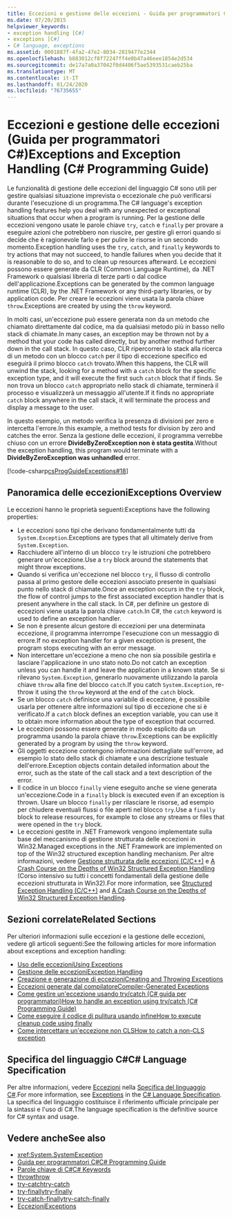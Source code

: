 ```yaml
---
title: Eccezioni e gestione delle eccezioni - Guida per programmatori C#
ms.date: 07/20/2015
helpviewer_keywords:
- exception handling [C#]
- exceptions [C#]
- C# language, exceptions
ms.assetid: 0001887f-4fa2-47e2-8034-2819477e2344
ms.openlocfilehash: b883012cf8f72247ff4e0b47a46eee1854e2d534
ms.sourcegitcommit: de17a7a0a37042f0d4406f5ae5393531caeb25ba
ms.translationtype: MT
ms.contentlocale: it-IT
ms.lasthandoff: 01/24/2020
ms.locfileid: "76735655"
---
```

# <a name="exceptions-and-exception-handling-c-programming-guide"></a><span data-ttu-id="ca163-102">Eccezioni e gestione delle eccezioni (Guida per programmatori C#)</span><span class="sxs-lookup"><span data-stu-id="ca163-102">Exceptions and Exception Handling (C# Programming Guide)</span></span>

<span data-ttu-id="ca163-103">Le funzionalità di gestione delle eccezioni del linguaggio C# sono utili per gestire qualsiasi situazione imprevista o eccezionale che può verificarsi durante l'esecuzione di un programma.</span><span class="sxs-lookup"><span data-stu-id="ca163-103">The C# language's exception handling features help you deal with any unexpected or exceptional situations that occur when a program is running.</span></span> <span data-ttu-id="ca163-104">Per la gestione delle eccezioni vengono usate le parole chiave `try`, `catch` e `finally` per provare a eseguire azioni che potrebbero non riuscire, per gestire gli errori quando si decide che è ragionevole farlo e per pulire le risorse in un secondo momento.</span><span class="sxs-lookup"><span data-stu-id="ca163-104">Exception handling uses the `try`, `catch`, and `finally` keywords to try actions that may not succeed, to handle failures when you decide that it is reasonable to do so, and to clean up resources afterward.</span></span> <span data-ttu-id="ca163-105">Le eccezioni possono essere generate da CLR (Common Language Runtime), da .NET Framework o qualsiasi libreria di terze parti o dal codice dell'applicazione.</span><span class="sxs-lookup"><span data-stu-id="ca163-105">Exceptions can be generated by the common language runtime (CLR), by the .NET Framework or any third-party libraries, or by application code.</span></span> <span data-ttu-id="ca163-106">Per creare le eccezioni viene usata la parola chiave `throw`.</span><span class="sxs-lookup"><span data-stu-id="ca163-106">Exceptions are created by using the `throw` keyword.</span></span>

<span data-ttu-id="ca163-107">In molti casi, un'eccezione può essere generata non da un metodo che chiamato direttamente dal codice, ma da qualsiasi metodo più in basso nello stack di chiamate.</span><span class="sxs-lookup"><span data-stu-id="ca163-107">In many cases, an exception may be thrown not by a method that your code has called directly, but by another method further down in the call stack.</span></span> <span data-ttu-id="ca163-108">In questo caso, CLR ripercorrerà lo stack alla ricerca di un metodo con un blocco `catch` per il tipo di eccezione specifico ed eseguirà il primo blocco `catch` trovato.</span><span class="sxs-lookup"><span data-stu-id="ca163-108">When this happens, the CLR will unwind the stack, looking for a method with a `catch` block for the specific exception type, and it will execute the first such `catch` block that if finds.</span></span> <span data-ttu-id="ca163-109">Se non trova un blocco `catch` appropriato nello stack di chiamate, terminerà il processo e visualizzerà un messaggio all'utente.</span><span class="sxs-lookup"><span data-stu-id="ca163-109">If it finds no appropriate `catch` block anywhere in the call stack, it will terminate the process and display a message to the user.</span></span>

<span data-ttu-id="ca163-110">In questo esempio, un metodo verifica la presenza di divisioni per zero e intercetta l'errore.</span><span class="sxs-lookup"><span data-stu-id="ca163-110">In this example, a method tests for division by zero and catches the error.</span></span> <span data-ttu-id="ca163-111">Senza la gestione delle eccezioni, il programma verrebbe chiuso con un errore **DivideByZeroException non è stata gestita**.</span><span class="sxs-lookup"><span data-stu-id="ca163-111">Without the exception handling, this program would terminate with a **DivideByZeroException was unhandled** error.</span></span>

[!code-csharp[csProgGuideExceptions#18](~/samples/snippets/csharp/VS_Snippets_VBCSharp/csProgGuideExceptions/CS/Exceptions.cs#18)]

## <a name="exceptions-overview"></a><span data-ttu-id="ca163-112">Panoramica delle eccezioni</span><span class="sxs-lookup"><span data-stu-id="ca163-112">Exceptions Overview</span></span>

<span data-ttu-id="ca163-113">Le eccezioni hanno le proprietà seguenti:</span><span class="sxs-lookup"><span data-stu-id="ca163-113">Exceptions have the following properties:</span></span>

- <span data-ttu-id="ca163-114">Le eccezioni sono tipi che derivano fondamentalmente tutti da `System.Exception`.</span><span class="sxs-lookup"><span data-stu-id="ca163-114">Exceptions are types that all ultimately derive from `System.Exception`.</span></span>
- <span data-ttu-id="ca163-115">Racchiudere all'interno di un blocco `try` le istruzioni che potrebbero generare un'eccezione.</span><span class="sxs-lookup"><span data-stu-id="ca163-115">Use a `try` block around the statements that might throw exceptions.</span></span>
- <span data-ttu-id="ca163-116">Quando si verifica un'eccezione nel blocco `try`, il flusso di controllo passa al primo gestore delle eccezioni associato presente in qualsiasi punto nello stack di chiamate.</span><span class="sxs-lookup"><span data-stu-id="ca163-116">Once an exception occurs in the `try` block, the flow of control jumps to the first associated exception handler that is present anywhere in the call stack.</span></span> <span data-ttu-id="ca163-117">In C#, per definire un gestore di eccezioni viene usata la parola chiave `catch`.</span><span class="sxs-lookup"><span data-stu-id="ca163-117">In C#, the `catch` keyword is used to define an exception handler.</span></span>
- <span data-ttu-id="ca163-118">Se non è presente alcun gestore di eccezioni per una determinata eccezione, il programma interrompe l'esecuzione con un messaggio di errore.</span><span class="sxs-lookup"><span data-stu-id="ca163-118">If no exception handler for a given exception is present, the program stops executing with an error message.</span></span>
- <span data-ttu-id="ca163-119">Non intercettare un'eccezione a meno che non sia possibile gestirla e lasciare l'applicazione in uno stato noto.</span><span class="sxs-lookup"><span data-stu-id="ca163-119">Do not catch an exception unless you can handle it and leave the application in a known state.</span></span> <span data-ttu-id="ca163-120">Se si rilevano `System.Exception`, generarlo nuovamente utilizzando la parola chiave `throw` alla fine del blocco `catch`.</span><span class="sxs-lookup"><span data-stu-id="ca163-120">If you catch `System.Exception`, re-throw it using the `throw` keyword at the end of the `catch` block.</span></span>
- <span data-ttu-id="ca163-121">Se un blocco `catch` definisce una variabile di eccezione, è possibile usarla per ottenere altre informazioni sul tipo di eccezione che si è verificato.</span><span class="sxs-lookup"><span data-stu-id="ca163-121">If a `catch` block defines an exception variable, you can use it to obtain more information about the type of exception that occurred.</span></span>
- <span data-ttu-id="ca163-122">Le eccezioni possono essere generate in modo esplicito da un programma usando la parola chiave `throw`.</span><span class="sxs-lookup"><span data-stu-id="ca163-122">Exceptions can be explicitly generated by a program by using the `throw` keyword.</span></span>
- <span data-ttu-id="ca163-123">Gli oggetti eccezione contengono informazioni dettagliate sull'errore, ad esempio lo stato dello stack di chiamate e una descrizione testuale dell'errore.</span><span class="sxs-lookup"><span data-stu-id="ca163-123">Exception objects contain detailed information about the error, such as the state of the call stack and a text description of the error.</span></span>
- <span data-ttu-id="ca163-124">Il codice in un blocco `finally` viene eseguito anche se viene generata un'eccezione.</span><span class="sxs-lookup"><span data-stu-id="ca163-124">Code in a `finally` block is executed even if an exception is thrown.</span></span> <span data-ttu-id="ca163-125">Usare un blocco `finally` per rilasciare le risorse, ad esempio per chiudere eventuali flussi o file aperti nel blocco `try`.</span><span class="sxs-lookup"><span data-stu-id="ca163-125">Use a `finally` block to release resources, for example to close any streams or files that were opened in the `try` block.</span></span>
- <span data-ttu-id="ca163-126">Le eccezioni gestite in .NET Framework vengono implementate sulla base del meccanismo di gestione strutturata delle eccezioni in Win32.</span><span class="sxs-lookup"><span data-stu-id="ca163-126">Managed exceptions in the .NET Framework are implemented on top of the Win32 structured exception handling mechanism.</span></span> <span data-ttu-id="ca163-127">Per altre informazioni, vedere [Gestione strutturata delle eccezioni (C/C++)](/cpp/cpp/structured-exception-handling-c-cpp) e [A Crash Course on the Depths of Win32 Structured Exception Handling](http://bytepointer.com/resources/pietrek_crash_course_depths_of_win32_seh.htm) (Corso intensivo su tutti i concetti fondamentali della gestione delle eccezioni strutturata in Win32).</span><span class="sxs-lookup"><span data-stu-id="ca163-127">For more information, see [Structured Exception Handling (C/C++)](/cpp/cpp/structured-exception-handling-c-cpp) and [A Crash Course on the Depths of Win32 Structured Exception Handling](http://bytepointer.com/resources/pietrek_crash_course_depths_of_win32_seh.htm).</span></span>

## <a name="related-sections"></a><span data-ttu-id="ca163-128">Sezioni correlate</span><span class="sxs-lookup"><span data-stu-id="ca163-128">Related Sections</span></span>

<span data-ttu-id="ca163-129">Per ulteriori informazioni sulle eccezioni e la gestione delle eccezioni, vedere gli articoli seguenti:</span><span class="sxs-lookup"><span data-stu-id="ca163-129">See the following articles for more information about exceptions and exception handling:</span></span>

- [<span data-ttu-id="ca163-130">Uso delle eccezioni</span><span class="sxs-lookup"><span data-stu-id="ca163-130">Using Exceptions</span></span>](using-exceptions.md)
- [<span data-ttu-id="ca163-131">Gestione delle eccezioni</span><span class="sxs-lookup"><span data-stu-id="ca163-131">Exception Handling</span></span>](exception-handling.md)
- [<span data-ttu-id="ca163-132">Creazione e generazione di eccezioni</span><span class="sxs-lookup"><span data-stu-id="ca163-132">Creating and Throwing Exceptions</span></span>](creating-and-throwing-exceptions.md)
- [<span data-ttu-id="ca163-133">Eccezioni generate dal compilatore</span><span class="sxs-lookup"><span data-stu-id="ca163-133">Compiler-Generated Exceptions</span></span>](compiler-generated-exceptions.md)
- [<span data-ttu-id="ca163-134">Come gestire un'eccezione usando try/catch (C# guida per programmatori)</span><span class="sxs-lookup"><span data-stu-id="ca163-134">How to handle an exception using try/catch (C# Programming Guide)</span></span>](how-to-handle-an-exception-using-try-catch.md)
- [<span data-ttu-id="ca163-135">Come eseguire il codice di pulitura usando infine</span><span class="sxs-lookup"><span data-stu-id="ca163-135">How to execute cleanup code using finally</span></span>](how-to-execute-cleanup-code-using-finally.md)
- [<span data-ttu-id="ca163-136">Come intercettare un'eccezione non CLS</span><span class="sxs-lookup"><span data-stu-id="ca163-136">How to catch a non-CLS exception</span></span>](how-to-catch-a-non-cls-exception.md)

## <a name="c-language-specification"></a><span data-ttu-id="ca163-137">Specifica del linguaggio C#</span><span class="sxs-lookup"><span data-stu-id="ca163-137">C# Language Specification</span></span>

<span data-ttu-id="ca163-138">Per altre informazioni, vedere [Eccezioni](~/_csharplang/spec/exceptions.md) nella [Specifica del linguaggio C#](/dotnet/csharp/language-reference/language-specification/introduction).</span><span class="sxs-lookup"><span data-stu-id="ca163-138">For more information, see [Exceptions](~/_csharplang/spec/exceptions.md) in the [C# Language Specification](/dotnet/csharp/language-reference/language-specification/introduction).</span></span> <span data-ttu-id="ca163-139">La specifica del linguaggio costituisce il riferimento ufficiale principale per la sintassi e l'uso di C#.</span><span class="sxs-lookup"><span data-stu-id="ca163-139">The language specification is the definitive source for C# syntax and usage.</span></span>

## <a name="see-also"></a><span data-ttu-id="ca163-140">Vedere anche</span><span class="sxs-lookup"><span data-stu-id="ca163-140">See also</span></span>

- <xref:System.SystemException>
- [<span data-ttu-id="ca163-141">Guida per programmatori C#</span><span class="sxs-lookup"><span data-stu-id="ca163-141">C# Programming Guide</span></span>](../index.md)
- [<span data-ttu-id="ca163-142">Parole chiave di C#</span><span class="sxs-lookup"><span data-stu-id="ca163-142">C# Keywords</span></span>](../../language-reference/keywords/index.md)
- [<span data-ttu-id="ca163-143">throw</span><span class="sxs-lookup"><span data-stu-id="ca163-143">throw</span></span>](../../language-reference/keywords/throw.md)
- [<span data-ttu-id="ca163-144">try-catch</span><span class="sxs-lookup"><span data-stu-id="ca163-144">try-catch</span></span>](../../language-reference/keywords/try-catch.md)
- [<span data-ttu-id="ca163-145">try-finally</span><span class="sxs-lookup"><span data-stu-id="ca163-145">try-finally</span></span>](../../language-reference/keywords/try-finally.md)
- [<span data-ttu-id="ca163-146">try-catch-finally</span><span class="sxs-lookup"><span data-stu-id="ca163-146">try-catch-finally</span></span>](../../language-reference/keywords/try-catch-finally.md)
- [<span data-ttu-id="ca163-147">Eccezioni</span><span class="sxs-lookup"><span data-stu-id="ca163-147">Exceptions</span></span>](../../../standard/exceptions/index.md)
